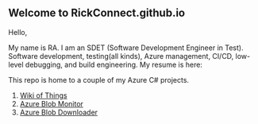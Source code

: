 ## Welcome to RickConnect.github.io

Hello, 

My name is RA. I am an SDET (Software Development Engineer in Test).
Software development, testing(all kinds), Azure management, CI/CD, low-level debugging, and build engineering.
My resume is here:

This repo is home to a couple of my Azure C# projects.
1. [Wiki of Things](https://github.com/rickconnect/rickconnect.github.io/wiki)
2. [Azure Blob Monitor](https://github.com/rickconnect)
3. [Azure Blob Downloader](https://github.com/rickconnect)
